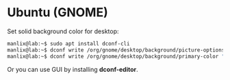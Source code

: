 # Ubuntu (GNOME)

Set solid background color for desktop:

```bash
manlix@lab:~$ sudo apt install dconf-cli
manlix@lab:~$ dconf write /org/gnome/desktop/background/picture-options "'none'"
manlix@lab:~$ dconf write /org/gnome/desktop/background/primary-color "'#34414e'"

```

Or you can use GUI by installing **dconf-editor**.
